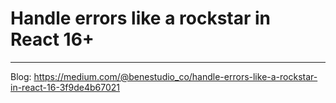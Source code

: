 # Handle errors like a rockstar in React 16+
---
Blog: https://medium.com/@benestudio_co/handle-errors-like-a-rockstar-in-react-16-3f9de4b67021